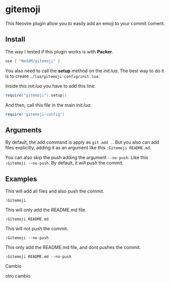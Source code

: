 # gitemoji

This Neovim plugin allow you to easily add an emoji to your commit coment.


## Install
The way I tested if this plugin works is with __Packer__.
```lua
use { "NeddM/gitemoji" }
```

You also need to call the __setup__ method on the _init.lua_. The best way to do it is to create `./lua/gitemoji-config/init.lua`.

Inside this _init.lua_ you have to add this line:
```lua
require("gitemoji").setup()
```

And then, call this file in the main _init.lua_:
```lua
require('gitemoji-config')
```

## Arguments
By default, the add command is apply as `git add .`. But you also can add files explicitly, adding it as an argument like this `:Gitemoji README.md`.

You can also skip the push adding the argument `--no-push`. Like this `:Gitemoji --no-push`. By default, it will push the commit.

## Examples

This will add all files and also push the commit.
```
:Gitemoji
```

This will only add the README.md file.
```
:Gitemoji README.md
```

This will not push the commit.
```
:Gitemoji --no-push
```

This only add the README.md file, and dont pushes the commit.
```
:Gitemoji README.md --no-push
```


Cambio

otro cambio
